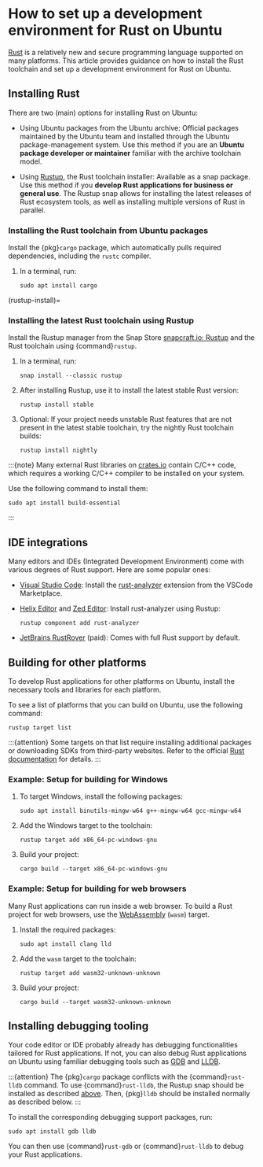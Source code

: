 # How to set up a development environment for Rust on Ubuntu

[Rust](https://www.rust-lang.org/) is a relatively new and secure programming language supported on many platforms. This article provides guidance on how to install the Rust toolchain and set up a development environment for Rust on Ubuntu.


## Installing Rust

There are two (main) options for installing Rust on Ubuntu:

* Using Ubuntu packages from the Ubuntu archive: Official packages maintained by the Ubuntu team and installed through the Ubuntu package-management system. Use this method if you are an **Ubuntu package developer or maintainer** familiar with the archive toolchain model.

* Using [Rustup](https://snapcraft.io/rustup), the Rust toolchain installer: Available as a snap package. Use this method if you **develop Rust applications for business or general use**. The Rustup snap allows for installing the latest releases of Rust ecosystem tools, as well as installing multiple versions of Rust in parallel.


### Installing the Rust toolchain from Ubuntu packages

Install the {pkg}`cargo` package, which automatically pulls required dependencies, including the `rustc` compiler.

1. In a terminal, run:

    ```none
    sudo apt install cargo
    ```


(rustup-install)=
### Installing the latest Rust toolchain using Rustup

Install the Rustup manager from the Snap Store [snapcraft.io: Rustup](https://snapcraft.io/rustup) and the Rust toolchain using {command}`rustup`.

1. In a terminal, run:

    ```none
    snap install --classic rustup
    ```

2. After installing Rustup, use it to install the latest stable Rust version:

    ```none
    rustup install stable
    ```

3. Optional: If your project needs unstable Rust features that are not present in the latest stable toolchain, try the nightly Rust toolchain builds:

    ```none
    rustup install nightly
    ```

:::{note}
Many external Rust libraries on [crates.io](https://crates.io) contain C/C++ code, which requires a working C/C++ compiler to be installed on your system.

Use the following command to install them:

```none
sudo apt install build-essential
```
:::


## IDE integrations

Many editors and IDEs (Integrated Development Environment) come with various degrees of Rust support. Here are some popular ones:

- [Visual Studio Code](https://snapcraft.io/code): Install the [rust-analyzer](https://marketplace.visualstudio.com/items?itemName=rust-lang.rust-analyzer) extension from the VSCode Marketplace.

- [Helix Editor](https://helix-editor.com/) and [Zed Editor](https://zed.dev/): Install rust-analyzer using Rustup:

    ```none
    rustup component add rust-analyzer
    ```

- [JetBrains RustRover](https://snapcraft.io/rustrover) (paid): Comes with full Rust support by default.


## Building for other platforms

To develop Rust applications for other platforms on Ubuntu, install the necessary tools and libraries for each platform.

To see a list of platforms that you can build on Ubuntu, use the following command:

```none
rustup target list
```

:::{attention}
Some targets on that list require installing additional packages or downloading SDKs from third-party websites. Refer to the official [Rust documentation](https://doc.rust-lang.org/rustc/platform-support.html) for details.
:::


### Example: Setup for building for Windows

1. To target Windows, install the following packages:

    ```none
    sudo apt install binutils-mingw-w64 g++-mingw-w64 gcc-mingw-w64
    ```

2. Add the Windows target to the toolchain:

    ```none
    rustup target add x86_64-pc-windows-gnu
    ```

3. Build your project:

    ```none
    cargo build --target x86_64-pc-windows-gnu
    ```


### Example: Setup for building for web browsers

Many Rust applications can run inside a web browser. To build a Rust project for web browsers, use the [WebAssembly](https://webassembly.org/) (`wasm`) target.

1. Install the required packages:

    ```none
    sudo apt install clang lld
    ```

2. Add the `wasm` target to the toolchain:

    ```none
    rustup target add wasm32-unknown-unknown
    ```

3. Build your project:

    ```none
    cargo build --target wasm32-unknown-unknown
    ```


## Installing debugging tooling

Your code editor or IDE probably already has debugging functionalities tailored for Rust applications. If not, you can also debug Rust applications on Ubuntu using familiar debugging tools such as [GDB](https://www.gnu.org/software/gdb/) and [LLDB](https://lldb.llvm.org/).

:::{attention}
The {pkg}`cargo` package conflicts with the {command}`rust-lldb` command. To use {command}`rust-lldb`, the Rustup snap should be installed as described [above](#rustup-install). Then, {pkg}`lldb` should be installed normally as described below.
:::

To install the corresponding debugging support packages, run:

```none
sudo apt install gdb lldb
```

You can then use {command}`rust-gdb` or {command}`rust-lldb` to debug your Rust applications.

